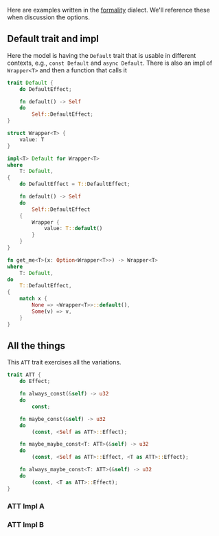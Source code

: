 Here are examples written in the [formality](./formality.md) dialect. We'll reference these when discussion the options.

## Default trait and impl

Here the model is having the `Default` trait that is usable in different contexts, e.g., `const Default` and `async Default`. There is also an impl of `Wrapper<T>` and then a function that calls it

```rust
trait Default {
    do DefaultEffect;

    fn default() -> Self
    do
        Self::DefaultEffect;
}

struct Wrapper<T> {
    value: T
}

impl<T> Default for Wrapper<T>
where
    T: Default,
{
    do DefaultEffect = T::DefaultEffect;

    fn default() -> Self
    do
        Self::DefaultEffect
    {
        Wrapper {
            value: T::default()
        }
    }
}

fn get_me<T>(x: Option<Wrapper<T>>) -> Wrapper<T>
where
    T: Default,
do
    T::DefaultEffect,
{
    match x {
        None => <Wrapper<T>>::default(),
        Some(v) => v,
    }
}
```

## All the things

This `ATT` trait exercises all the variations.

```rust
trait ATT {
    do Effect;

    fn always_const(&self) -> u32
    do
        const;

    fn maybe_const(&self) -> u32
    do
        (const, <Self as ATT>::Effect);

    fn maybe_maybe_const<T: ATT>(&self) -> u32
    do
        (const, <Self as ATT>::Effect, <T as ATT>::Effect);

    fn always_maybe_const<T: ATT>(&self) -> u32
    do
        (const, <T as ATT>::Effect);
}
```

### ATT Impl A

### ATT Impl B
